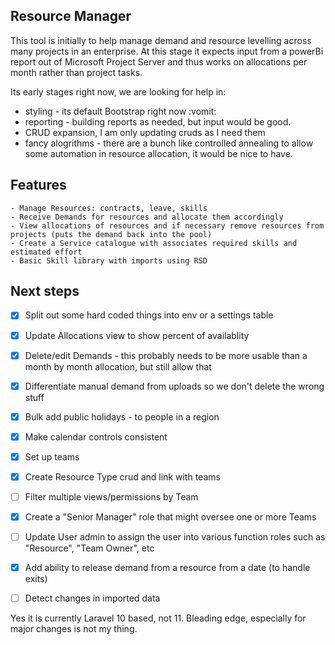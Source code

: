 ## Resource Manager

This tool is initially to help manage demand and resource levelling across many projects in an enterprise. 
At this stage it expects input from a powerBi report out of Microsoft Project Server and thus works on allocations per month rather than project tasks.

Its early stages right now, we are looking for help in:

* styling - its default Bootstrap right now :vomit:
* reporting - building reports as needed, but input would be good.
* CRUD expansion, I am only updating cruds as I need them
* fancy alogrithms - there are a bunch like controlled annealing to allow some automation in resource allocation, it would be nice to have.

## Features

    - Manage Resources: contracts, leave, skills
    - Receive Demands for resources and allocate them accordingly
    - View allocations of resources and if necessary remove resources from projects (puts the demand back into the pool)
    - Create a Service catalogue with associates required skills and estimated effort
    - Basic Skill library with imports using RSD

## Next steps

- [X] Split out some hard coded things into env or a settings table
- [X] Update Allocations view to show percent of availablity
- [X] Delete/edit Demands - this probably needs to be more usable than a month by month allocation, but still allow that
- [X] Differentiate manual demand from uploads so we don't delete the wrong stuff
- [X] Bulk add public holidays - to people in a region
- [X] Make calendar controls consistent
- [X] Set up teams 
- [X] Create Resource Type crud and link with teams
- [ ] Filter multiple views/permissions by Team
- [X] Create a "Senior Manager" role that might oversee one or more Teams
- [ ] Update User admin to assign the user into various function roles such as "Resource", "Team Owner", etc
- [X] Add ability to release demand from a resource from a date (to handle exits)
- [ ] Detect changes in imported data


Yes it is currently Laravel 10 based, not 11. Bleading edge, especially for major changes is not my thing.
